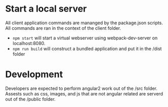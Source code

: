 # Start a local server

All client application commands are mananged by the package.json scripts. All commands are ran in the context of the client folder.

* `npm start` will start a virtual webserver using webpack-dev-server on localhost:8080.
* `npm run build` will construct a bundled application and put it in the /dist folder

# Development

Developers are expected to perform angular2 work out of the /src folder. Assests such as css, images, and js that are not angular related are serverd out of the /public folder.
